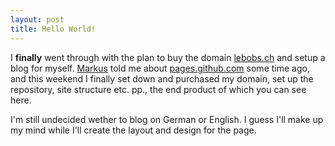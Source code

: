 ```yaml
---
layout: post
title: Hello World!
---
```

I **finally** went through with the plan to buy the domain [lebobs.ch][lebobsch] and setup a blog for myself. [Markus][] told me about [pages.github.com][ghpages] some time ago, and this weekend I finally set down and purchased my domain, set up the repository, site structure etc. pp., the end product of which you can see here.

I'm still undecided wether to blog on German or English. I guess I'll make up my mind while I'll create the layout and design for the page.

[Markus]: http://nuclearsquid.com/ "Blog of Markus Prinz"
[lebobsch]: http://lebobs.ch/ "My blog, the very page you are on"
[ghpages]: http://pages.github.com/ "Github Pages Readme"
